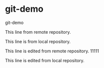 # git-demo
git-demo

This line from remote repository.

This line is from local repository.

This line is edited from remote repository. 11111

This line is edited from local repository.